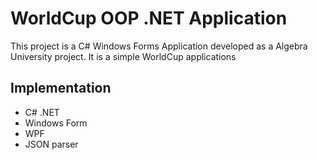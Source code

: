 # WorldCup OOP .NET Application

This project is a C# Windows Forms Application developed as a Algebra University project. It is a simple WorldCup applications

## Implementation 

- C# .NET
- Windows Form
- WPF
- JSON parser
